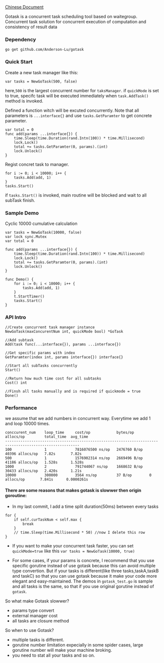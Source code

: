 [Chinese Document](https://github.com/Anderson-Lu/gotask/blob/master/readme_cn.md)

Gotask is a concurrent task scheduling tool based on waitegroup. Concurrent task solution for concurrent execution of computation and consistency of result data

### Dependency

```shell
go get github.com/Anderson-Lu/gotask
```

### Quick Start

Create a new task manager like this:

```golang
var tasks = NewGoTask(500, false)
```

here,`500` is the largest concurrent number for `taksManager`. if `quickMode` is set to true, specifc task will be executed immediately when `task.AddTask()` method is invoked.

Defined a function witch will be excuted concurrently. Note that all parameters is `...interface{}` and use `tasks.GetParamter` to get concrete parameter.

```golang
var total = 0
func add(params ...interface{}) {
	time.Sleep(time.Duration(rand.Intn(100)) * time.Millisecond)
	lock.Lock()
	total += tasks.GetParamter(0, params).(int)
	lock.Unlock()
}
```

Regist concret task to manager.

```golang
for i := 0; i < 10000; i++ {
	tasks.Add(add, 1)
}
tasks.Start() 
```

if `tasks.Start()` is invoked, main routine will be blocked and wait to all subTask finish.

### Sample Demo

Cyclic 10000 cumulative calculation

```golang
var tasks = NewGoTask(10000, false)
var lock sync.Mutex
var total = 0

func add(params ...interface{}) {
	time.Sleep(time.Duration(rand.Intn(100)) * time.Millisecond)
	lock.Lock()
	total += tasks.GetParamter(0, params).(int)
	lock.Unlock()
}

func Demo() {
	for i := 0; i < 10000; i++ {
		tasks.Add(add, 1)
	}
	t.StartTimer()
	tasks.Start()
}
```


### API Intro

```shell
//Create concurrent task manager instance
NewGoTask(maxConcurentNum int, quickMode bool) *GoTask 

//Add subtask
Add(task func(...interface{}), params ...interface{})

//Get specific params with index
GetParamter(index int, params interface{}) interface{} 

//Start all subTasks concurrently
Start()

//Return how much time cost for all subtasks
Cost() int

//Finsh all tasks manually and is required if quickmode = true
Done()
```

### Performance

we assume that we add numbers in concurrent way. Everytime we add 1 and loop 10000 times.

```shell
conccurent_num    loop_time     cost/op            bytes/op       allocs/op         total_time  avg_time
--------------------------------------------------------------------------------------------------------
100               1             7816076500 ns/op   2476760 B/op   40396 allocs/op   7.82s       7.82s
500               1             1576902314 ns/op   2669496 B/op   41186 allocs/op   1.528s      1.528s
1000              2             791744067 ns/op    1668632 B/op   30433 allocs/op   2.420s      1.21s
10000             300000        3564 ns/op         37 B/op        0 allocs/op       7.841s      0.0000261s
```

#### There are some reasons that makes gotask is slowwer then origin goroutine:

- In my last commit, I add a time split duration(50ms) between every tasks
```golang
for {
	if self.curTaskNum < self.max {
		break
	}
	// time.Sleep(time.Millisecond * 50) //now I delete this row 
}
```

- If you want to make your concurrent task faster, you can set `quickMode=true` like this `var tasks = NewGoTask(10000, true)`

- For some cases, if your params is concrete, I recommend that you use specific gorutine instead of use gotask because this can avoid multiple type convertion. But if your tasks is different(like three tasks,taskA,taskB and taskC) so that you can use gotask because it make your code more elegant and easy-maintained. The demos in `gotask_test.go` is sample and all tasks is the same, so that if you use original gorutine instead of `gotask`.

So what make Gotask slowwer?

- params type convert
- external manager cost
- all tasks are closure method

So when to use Gotask?

- multiple tasks is different.
- gorutine number limitation expecially in some spider cases, large gorutine number will make your machine broking.
- you need to stat all your tasks and so on.
